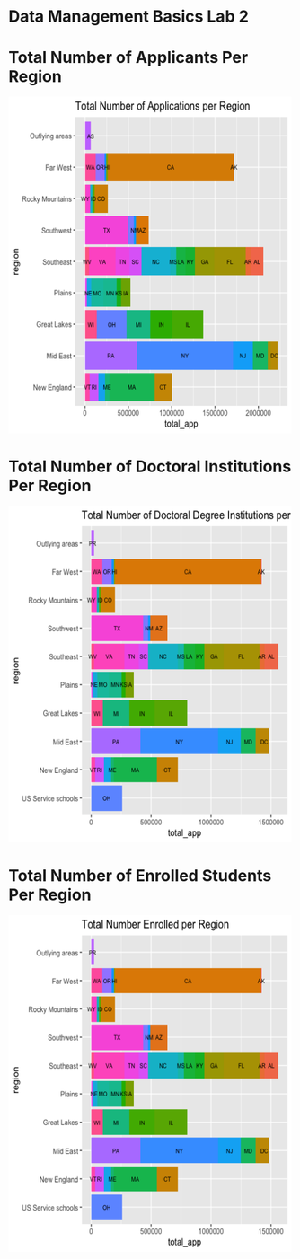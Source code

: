 # Data Management Basics Lab 2

# Total Number of Applicants Per Region
<img src="apps_region.png" width="600" height="600" />

# Total Number of Doctoral Institutions Per Region
<img src="doctor_region.png" width="600" height="600" />

# Total Number of Enrolled Students Per Region
<img src="enrolled_region.png" width="600" height="600" />


